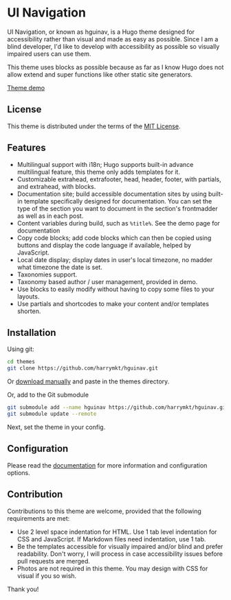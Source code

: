 # UI Navigation
UI Navigation, or known as hguinav, is a Hugo theme designed for accessibility rather than visual and made as easy as possible. Since I am a blind developer, I'd like to develop with accessibility as possible so visually impaired users can use them.

This theme uses blocks as possible because as far as I know Hugo does not allow extend and super functions like other static site generators.

[Theme demo](https://harrymkt.github.io/hguinav)

## License
This theme is distributed under the terms of the [MIT License](https://github.com/harrymkt/hguinav/blob/main/LICENSE.md).

## Features
* Multilingual support with i18n; Hugo supports built-in advance multilingual feature, this theme only adds templates for it.
* Customizable extrahead, extrafooter, head, header, footer, with partials, and extrahead, with blocks.
* Documentation site; build accessible documentation sites by using built-in template specifically designed for documentation. You can set the type of the section you want to document in the section's frontmadder as well as in each post.
* Content variables during build, such as `%title%`. See the demo page for documentation
* Copy code blocks; add code blocks which can then be copied using buttons and display the code language if available, helped by JavaScript.
* Local date display; display dates in user's local timezone, no madder what timezone the date is set.
* Taxonomies support.
* Taxonomy based author / user management, provided in demo.
* Use blocks to easily modify without having to copy some files to your layouts.
* Use partials and shortcodes to make your content and/or templates shorten.

## Installation
Using git:
```bash
cd themes
git clone https://github.com/harrymkt/hguinav.git
```
Or [download manually](https://github.com/harrymkt/hguinav/archive/refs/heads/main.zip) and paste in the themes directory.

Or, add to the Git submodule
```bash
git submodule add --name hguinav https://github.com/harrymkt/hguinav.git themes/hguinav
git submodule update --remote
```

Next, set the theme in your config.

## Configuration
Please read the [documentation](https://harrymkt.github.io/hguinav) for more information and configuration options.

## Contribution
Contributions to this theme are welcome, provided that the following requirements are met:
* Use 2 level space indentation for HTML. Use 1 tab level indentation for CSS and JavaScript. If Markdown files need indentation, use 1 tab.
* Be the templates accessible for visually impaired and/or blind and prefer readability. Don't worry, I will process in case accessibility issues before pull requests are merged.
* Photos are not required in this theme. You may design with CSS for visual if you so wish.

Thank you!